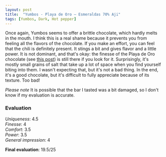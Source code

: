 ```yaml
---
layout: post
title:  "Yumbos - Playa de Oro – Esmeraldas 70% Aji"
tags: [Yumbos, Dark, Hot pepper] 
---
```



Once again, Yumbos seems to offer a brittle chocolate, which hardly melts in the mouth. I think this is a real shame because it prevents you from feeling all the flavors of the chocolate.
If you make an effort, you can feel that the chili is definitely present. It stings a bit and gives flavor and a little power. It is not dominant, and that's okay: the finesse of the Playa de Oro chocolate (see [this post](/arribachocolat/en/2021/12/29/yumbos-playaoro-esmeraldas-70-puro.html)) is still there if you look for it. Surprisingly, it's mostly small grains of salt that take up a lot of space when you find yourself biting into them. I wasn't expecting that, but it's not a bad thing.
In the end, it's a good chocolate, but it's difficult to fully appreciate because of its texture. Too bad!

*Please note* It is possible that the bar I tasted was a bit damaged, so I don't know if my evaluation is accurate.


### Evaluation

_Uniqueness_: 4.5  
_Finesse_: 4  
_Comfort_: 3.5  
_Power_: 3.5  
_General impression_: 4

**Final evaluation**: 19.5/25